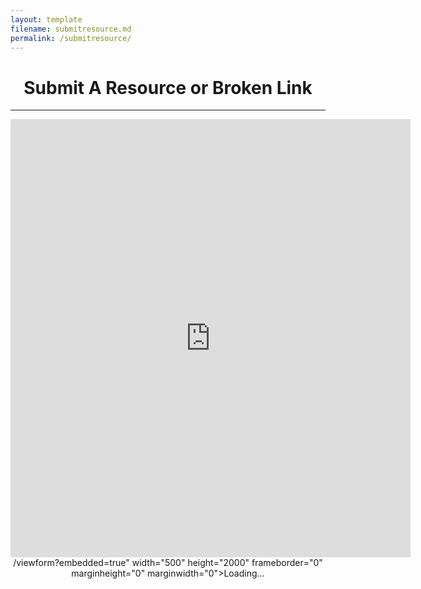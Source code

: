 ```yaml
---
layout: template
filename: submitresource.md
permalink: /submitresource/
---
```

<center><h1>Submit A Resource or Broken Link</h1></center>
<hr>

<center>
  <iframe src="https://docs.google.com/forms/d/e/<iframe src="https://docs.google.com/forms/d/e/1FAIpQLScWz875XkB2rH-3kABTny1eByV3-Goup1kFUeN1ot-tHNvb7Q/viewform?embedded=true" width="640" height="701" frameborder="0" marginheight="0" marginwidth="0">Loading…</iframe>/viewform?embedded=true" width="500" height="2000" frameborder="0" marginheight="0" marginwidth="0">Loading…</iframe>
</center>
